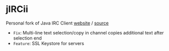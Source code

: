 jIRCii 
=====
Personal fork of Java IRC Client [website](http://www.oldschoolirc.com/) / [source](https://code.google.com/p/jircii/)

- `Fix`: Multi-line text selection/copy in channel copies additional text after selection end
- `Feature`: SSL Keystore for servers